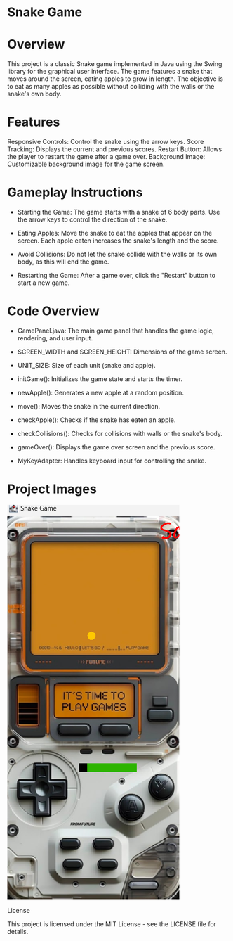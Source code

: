 # Snake Game

# Overview

This project is a classic Snake game implemented in Java using the Swing library for the graphical user interface. The game features a snake that moves around the screen, eating apples to grow in length. The objective is to eat as many apples as possible without colliding with the walls or the snake's own body.

# Features

Responsive Controls: Control the snake using the arrow keys.
Score Tracking: Displays the current and previous scores.
Restart Button: Allows the player to restart the game after a game over.
Background Image: Customizable background image for the game screen.


# Gameplay Instructions

- Starting the Game: The game starts with a snake of 6 body parts. Use the arrow keys to control the direction of the snake.

- Eating Apples: Move the snake to eat the apples that appear on the screen. Each apple eaten increases the snake's length and the score.

- Avoid Collisions: Do not let the snake collide with the walls or its own body, as this will end the game.

- Restarting the Game: After a game over, click the "Restart" button to start a new game.

# Code Overview
- GamePanel.java: The main game panel that handles the game logic, rendering, and user input.

- SCREEN_WIDTH and SCREEN_HEIGHT: Dimensions of the game screen.

- UNIT_SIZE: Size of each unit (snake and apple).

- initGame(): Initializes the game state and starts the timer.

- newApple(): Generates a new apple at a random position.

- move(): Moves the snake in the current direction.

- checkApple(): Checks if the snake has eaten an apple.

- checkCollisions(): Checks for collisions with walls or the snake's body.

- gameOver(): Displays the game over screen and the previous score.

- MyKeyAdapter: Handles keyboard input for controlling the snake.

# Project Images

<img src ="ss.png"/>

License

This project is licensed under the MIT License - see the LICENSE file for details.
